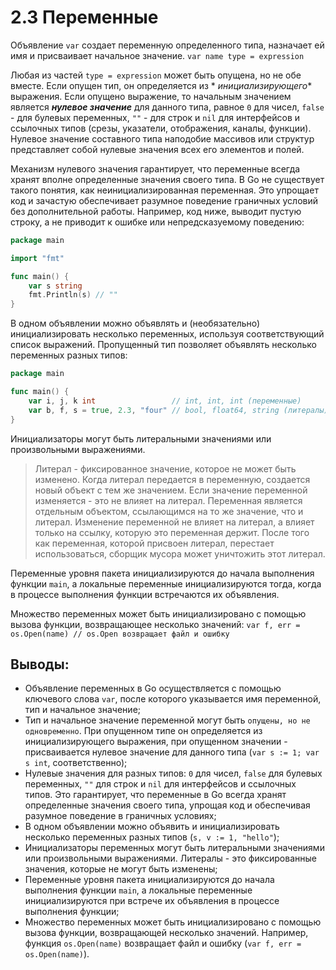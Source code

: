 # 2.3 Переменные

Объявление `var` создает переменную определенного типа, назначает ей имя и присваивает начальное значение.
`var name type = expression`

Любая из частей `type = expression` может быть опущена, но не обе вместе. Если опущен тип, он определяется из *
*_инициализирующего_** выражения. Если опущено выражение, то начальным значением является **_нулевое значение_** для
данного типа, равное `0` для чисел, `false` - для булевых переменных, `""` - для строк и `nil` для интерфейсов и
ссылочных типов (срезы, указатели, отображения, каналы, функции). Нулевое значение составного типа наподобие массивов
или структур представляет собой нулевые значения всех его элементов и полей.

Механизм нулевого значения гарантирует, что переменные всегда хранят вполне определенные значения своего типа. В Go не
существует такого понятия, как неинициализированная переменная. Это упрощает код и зачастую обеспечивает разумное
поведение граничных условий без дополнительной работы. Например, код ниже, выводит пустую строку, а не приводит к ошибке
или непредсказуемому поведению:

``` go
package main

import "fmt"

func main() {
	var s string
	fmt.Println(s) // ""
}
```

В одном объявлении можно объявлять и (необязательно) инициализировать несколько переменных, используя соответствующий
список выражений. Пропущенный тип позволяет объявлять несколько переменных разных типов:

``` go
package main

func main() {
	var i, j, k int                 // int, int, int (переменные)
	var b, f, s = true, 2.3, "four" // bool, float64, string (литералы)
}
```

Инициализаторы могут быть литеральными значениями или произвольными выражениями.
> Литерал - фиксированное значение, которое не может быть изменено. Когда литерал передается в переменную, создается
> новый объект с тем же значением. Если значение переменной изменяется - это не влияет на литерал. Переменная является
> отдельным объектом, ссылающимся на то же значение, что и литерал. Изменение переменной не влияет на литерал, а влияет
> только на ссылку, которую это переменная держит. После того как переменная, которой присвоен литерал, перестает
> использоваться, сборщик мусора может уничтожить этот литерал.

Переменные уровня пакета инициализируются до начала выполнения функции `main`, а локальные переменные инициализируются
тогда, когда в процессе выполнения функции встречаются их объявления.

Множество переменных может быть инициализировано с помощью вызова функции, возвращающее несколько значений:
`var f, err = os.Open(name) // os.Open возвращает файл и ошибку`

## Выводы:

* Объявление переменных в Go осуществляется с помощью ключевого слова `var`, после которого указывается имя переменной,
  тип и начальное значение;
* Тип и начальное значение переменной могут быть `опущены, но не одновременно`. При опущенном типе он определяется из
  инициализирующего выражения, при опущенном значении - присваивается нулевое значение для данного
  типа (`var s := 1; var s int`, соответственно);
* Нулевые значения для разных типов: `0` для чисел, `false` для булевых переменных, `""` для строк и `nil` для
  интерфейсов и ссылочных типов. Это гарантирует, что переменные в Go всегда хранят определенные значения своего типа,
  упрощая код и обеспечивая разумное поведение в граничных условиях;
* В одном объявлении можно объявить и инициализировать несколько переменных разных типов (`s, v := 1, "hello"`);
* Инициализаторы переменных могут быть литеральными значениями или произвольными выражениями. Литералы - это
  фиксированные значения, которые не могут быть изменены;
* Переменные уровня пакета инициализируются до начала выполнения функции `main`, а локальные переменные инициализируются
  при встрече их объявления в процессе выполнения функции;
* Множество переменных может быть инициализировано с помощью вызова функции, возвращающей несколько значений. Например,
  функция `os.Open(name)` возвращает файл и ошибку (`var f, err = os.Open(name)`).